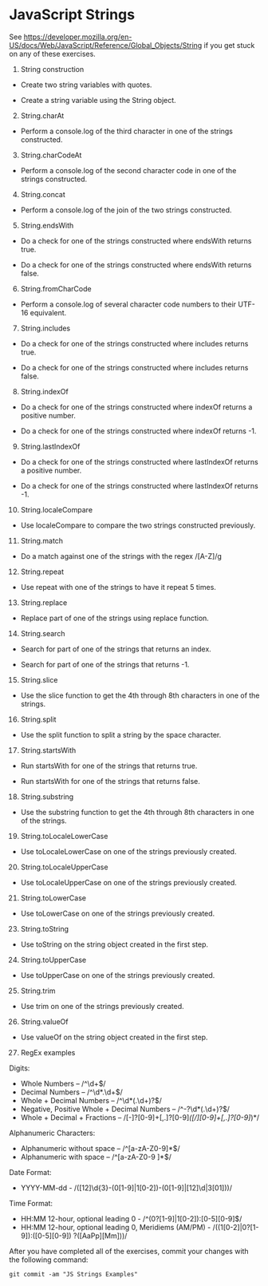 # JavaScript Strings

See https://developer.mozilla.org/en-US/docs/Web/JavaScript/Reference/Global_Objects/String if you get stuck on any of these exercises.

1. String construction

* Create two string variables with quotes.

* Create a string variable using the String object.

2. String.charAt

* Perform a console.log of the third character in one of the strings constructed.

3. String.charCodeAt

* Perform a console.log of the second character code in one of the strings constructed.

4. String.concat

* Perform a console.log of the join of the two strings constructed.

5. String.endsWith

* Do a check for one of the strings constructed where endsWith returns true.

* Do a check for one of the strings constructed where endsWith returns false.

6. String.fromCharCode

* Perform a console.log of several character code numbers to their UTF-16 equivalent.

7. String.includes

* Do a check for one of the strings constructed where includes returns true.

* Do a check for one of the strings constructed where includes returns false.

8. String.indexOf

* Do a check for one of the strings constructed where indexOf returns a positive number.

* Do a check for one of the strings constructed where indexOf returns -1.

9. String.lastIndexOf

* Do a check for one of the strings constructed where lastIndexOf returns a positive number.

* Do a check for one of the strings constructed where lastIndexOf returns -1.

10. String.localeCompare

* Use localeCompare to compare the two strings constructed previously.

11. String.match

* Do a match against one of the strings with the regex /[A-Z]/g

12. String.repeat

* Use repeat with one of the strings to have it repeat 5 times.

13. String.replace

* Replace part of one of the strings using replace function.

14. String.search

* Search for part of one of the strings that returns an index.

* Search for part of one of the strings that returns -1.

15. String.slice

* Use the slice function to get the 4th through 8th characters in one of the strings.

16. String.split

* Use the split function to split a string by the space character.

17. String.startsWith

* Run startsWith for one of the strings that returns true.

* Run startsWith for one of the strings that returns false.

18. String.substring

* Use the substring function to get the 4th through 8th characters in one of the strings.

19. String.toLocaleLowerCase

* Use toLocaleLowerCase on one of the strings previously created.

20. String.toLocaleUpperCase

* Use toLocaleUpperCase on one of the strings previously created.

21. String.toLowerCase

* Use toLowerCase on one of the strings previously created.

23. String.toString

* Use toString on the string object created in the first step.

24. String.toUpperCase

* Use toUpperCase on one of the strings previously created.

25. String.trim

* Use trim on one of the strings previously created.

26. String.valueOf

* Use valueOf on the string object created in the first step.

27. RegEx examples

Digits:

* Whole Numbers – /^\d+$/
* Decimal Numbers – /^\d*\.\d+$/
* Whole + Decimal Numbers – /^\d*(\.\d+)?$/
* Negative, Positive Whole + Decimal Numbers – /^-?\d*(\.\d+)?$/
* Whole + Decimal + Fractions – /[-]?[0-9]+[,.]?[0-9]*([\/][0-9]+[,.]?[0-9]*)*/

Alphanumeric Characters:

* Alphanumeric without space – /^[a-zA-Z0-9]*$/
* Alphanumeric with space – /^[a-zA-Z0-9 ]*$/

Date Format:

* YYYY-MM-dd - /([12]\d{3}-(0[1-9]|1[0-2])-(0[1-9]|[12]\d|3[01]))/

Time Format:

* HH:MM 12-hour, optional leading 0 - /^(0?[1-9]|1[0-2]):[0-5][0-9]$/
* HH:MM 12-hour, optional leading 0, Meridiems (AM/PM) - /((1[0-2]|0?[1-9]):([0-5][0-9]) ?([AaPp][Mm]))/

After you have completed all of the exercises, commit your changes with the following command:

```
git commit -am "JS Strings Examples"
```
